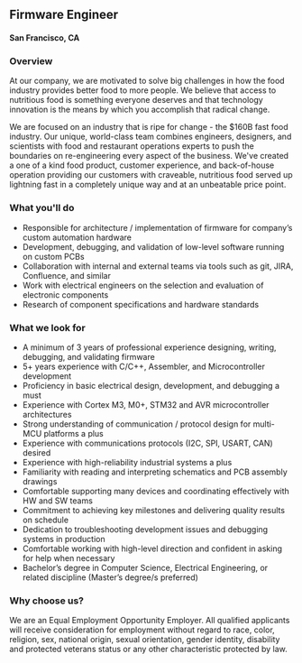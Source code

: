 ## Firmware Engineer
#### San Francisco, CA

### Overview
At our company, we are motivated to solve big challenges in how the food industry provides better food to more people. We believe that access to nutritious food is something everyone deserves and that technology innovation is the means by which you accomplish that radical change.

We are focused on an industry that is ripe for change - the $160B fast food industry. Our unique, world-class team combines engineers, designers, and scientists with food and restaurant operations experts to push the boundaries on re-engineering every aspect of the business. We've created a one of a kind food product, customer experience, and back-of-house operation providing our customers with craveable, nutritious food served up lightning fast in a completely unique way and at an unbeatable price point.

### What you'll do
+	Responsible for architecture / implementation of firmware for company’s custom automation hardware
+	Development, debugging, and validation of low-level software running on custom PCBs
+	Collaboration with internal and external teams via tools such as git, JIRA, Confluence, and similar
+	Work with electrical engineers on the selection and evaluation of electronic components
+	Research of component specifications and hardware standards

### What we look for
+	A minimum of 3 years of professional experience designing, writing, debugging, and validating firmware
+	5+ years experience with C/C++, Assembler, and Microcontroller development
+	Proficiency in basic electrical design, development, and debugging a must
+	Experience with Cortex M3, M0+, STM32 and AVR microcontroller architectures
+	Strong understanding of communication / protocol design for multi-MCU platforms a plus
+	Experience with communications protocols (I2C, SPI, USART, CAN) desired
+	Experience with high-reliability industrial systems a plus
+	Familiarity with reading and interpreting schematics and PCB assembly drawings
+	Comfortable supporting many devices and coordinating effectively with HW and SW teams
+	Commitment to achieving key milestones and delivering quality results on schedule
+	Dedication to troubleshooting development issues and debugging systems in production
+	Comfortable working with high-level direction and confident in asking for help when necessary
+	Bachelor’s degree in Computer Science, Electrical Engineering, or related discipline (Master’s degree/s preferred)

### Why choose us?
We are an Equal Employment Opportunity Employer. All qualified applicants will receive consideration for employment without regard to race, color, religion, sex, national origin, sexual orientation, gender identity, disability and protected veterans status or any other characteristic protected by law.
